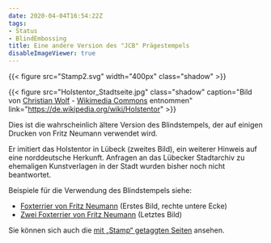 ```yaml
---
date: 2020-04-04T16:54:22Z
tags:
- Status
- BlindEmbossing
title: Eine andere Version des "JCB" Prägestempels
disableImageViewer: true
---
```

{{< figure src="Stamp2.svg" width="400px" class="shadow" >}}

{{< figure src="Holstentor_Stadtseite.jpg" class="shadow" caption="Bild von [Christian Wolf](www.c-w-design.de) - [Wikimedia Commons](https://commons.wikimedia.org/wiki/File:Holstentor_Stadtseite.jpg) entnommen" link="https://de.wikipedia.org/wiki/Holstentor" >}}

Dies ist die wahrscheinlich ältere Version des Blindstempels, der auf einigen Drucken von Fritz Neumann verwendet wird.

Er imitiert das Holstentor in Lübeck (zweites Bild), ein weiterer Hinweis auf eine norddeutsche Herkunft. Anfragen an das Lübecker Stadtarchiv zu ehemaligen Kunstverlagen in der Stadt wurden bisher noch nicht beantwortet.

Beispiele für die Verwendung des Blindstempels siehe:
 * [Foxterrier von Fritz Neumann](/post/zwei-drucke-von-einer-platte-fritz-neumann/) (Erstes Bild, rechte untere Ecke)
 * [Zwei Foxterrier von Fritz Neumann](/post/zwei-hunde-fox-terrier-fritz-neumann/) (Letztes Bild)

Sie können sich auch die [mit „Stamp“ getaggten Seiten](/tags/Stamp) ansehen.
